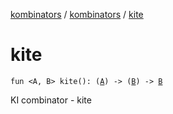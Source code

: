 [kombinators](../index.md) / [kombinators](index.md) / [kite](./kite.md)

# kite

`fun <A, B> kite(): (`[`A`](kite.md#A)`) -> (`[`B`](kite.md#B)`) -> `[`B`](kite.md#B)

KI combinator - kite

